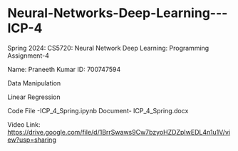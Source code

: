 # Neural-Networks-Deep-Learning---ICP-4

Spring 2024: CS5720: Neural Network Deep Learning: Programming Assignment-4

Name: Praneeth Kumar  ID: 700747594

Data Manipulation

Linear Regression

Code File -ICP_4_Spring.ipynb Document- ICP_4_Spring.docx

Video Link: https://drive.google.com/file/d/1BrrSwaws9Cw7bzyoHZDZpIwEDL4n1u1V/view?usp=sharing
